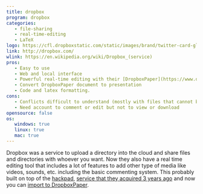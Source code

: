 ```yaml
---
title: dropbox
program: dropbox
categories:
   - file-sharing
   - real-time-editing
   - LaTeX
logo: https://cfl.dropboxstatic.com/static/images/brand/twitter-card-glyph@2x-vflVqhKLO.png
link: http://dropbox.com/
wlink: https://en.wikipedia.org/wiki/Dropbox_(service)
pros:
   - Easy to use
   - Web and local interface
   - Powerful real-time editing with their [DropboxPaper](https://www.dropbox.com/paper)
   - Convert DropboxPaper document to presentation
   - Code and latex formatting.
cons:
   - Conflicts difficult to understand (mostly with files that cannot be `diff`-ed)
   - Need account to comment or edit but not to view or download
opensource: false
os:
   windows: true
   linux: true
   mac: true
---
```


Dropbox was a service to upload a directory into the cloud and share files and
directories with whoever you want. Now they also have a real time editing tool
that includes a lot of features to add other type of media like videos, sounds,
etc. including the basic commenting system. This probably built on top of
the [hackpad](https://hackpad.com/),
[service that they acquired 3 years ago](https://hackpad.com/Hackpad-is-teaming-up-with-Dropbox-m1Fne5A6Lzn) 
and now you can [import to DropboxPaper](https://www.dropbox.com/en/help/9156).



